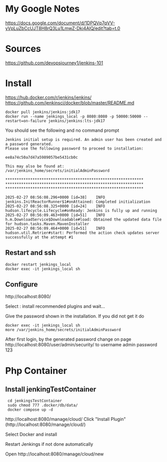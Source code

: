  


# My Google Notes
https://docs.google.com/document/d/1DPQVp7qVV-yVpLuZbCcUJT8H8rQ3Lu1LmwZ-Dki4AlQ/edit?tab=t.0

# Sources


https://github.com/devopsjourney1/jenkins-101


# Install
https://hub.docker.com/r/jenkins/jenkins/
https://github.com/jenkinsci/docker/blob/master/README.md

```
docker pull jenkins/jenkins:jdk17
docker run --name jenkings_local -p 8080:8080 -p 50000:50000 --restart=on-failure jenkins/jenkins:lts-jdk17 

```

You should see the following and no command prompt
```
Jenkins initial setup is required. An admin user has been created and a password generated.
Please use the following password to proceed to installation:

ee8a74c50a7d47a5989057be5431cb0c

This may also be found at: /var/jenkins_home/secrets/initialAdminPassword

*************************************************************
*************************************************************
*************************************************************

2025-02-27 08:56:08.296+0000 [id=38]	INFO	jenkins.InitReactorRunner$1#onAttained: Completed initialization
2025-02-27 08:56:08.325+0000 [id=24]	INFO	hudson.lifecycle.Lifecycle#onReady: Jenkins is fully up and running
2025-02-27 08:56:09.463+0000 [id=51]	INFO	h.m.DownloadService$Downloadable#load: Obtained the updated data file for hudson.tasks.Maven.MavenInstaller
2025-02-27 08:56:09.464+0000 [id=51]	INFO	hudson.util.Retrier#start: Performed the action check updates server successfully at the attempt #1
```

## Restart  and ssh
```
docker restart jenkings_local
docker exec -it jenkings_local sh
```
## Configure

http://localhost:8080/

Select : install recommended plugins and wait...

Give the password shown in the installation. If you did not get it
do 
```
docker exec -it jenkings_local sh
more /var/jenkins_home/secrets/initialAdminPassword
```
After first login, by the generated password change on page
http://localhost:8080/user/admin/security/
to 
username admin
password 123


# Php Container


## Install jenkingTestContainer
```
 cd jenkingsTestContainer
 sudo chmod 777 .docker/db/data/
 docker compose up -d

```

http://localhost:8080/manage/cloud/
Click "Install Plugin"
(http://localhost:8080/manage/cloud/)

Select Docker and install

Restart Jenkings if not done automatically

Open
http://localhost:8080/manage/cloud/new